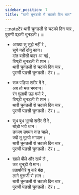 ```yaml
---
sidebar_position: 7
title: "थारी चुनडली रो चटको दिन चार"
---
```


:::noteटेर थारी चुनडली रो चटको दिन चार ,<br/>
पुराणी पड़सी चुनडली।  :::

- आख्या सु सूझे नहीं रे , <br/>
सुणे नहीं दोनु कान। <br/>
दांत बतीसी बाहर आ गई ,<br/>
बिगड़ी चुनडली री शान। <br/>
थारी चुनडली रो चटको दिन चार ,<br/>
पुराणी पड़सी चुनडली। टेर। …

- सळ पड़िया शरीर में रे ,<br/>
अब तो भज भगवान। <br/>
रंग गुलाबी उड़ गयो रे ,<br/>
बिगड़ी चुनडली री शान। <br/>
थारी चुनडली रो चटको दिन चार ,<br/>
पुराणी पड़सी चुनडली। टेर। …

- सुध बुध भूल्यो शरीर री रे ,<br/>
थोड़ो भावे धान। <br/>
डगमग डगमग नाड चाले ,<br/>
क्यों तू भूल्यो भगवान। <br/>
थारी चुनडली रो चटको दिन चार ,<br/>
पुराणी पड़सी चुनडली। टेर। …

- खाले पीले और खर्च ले ,<br/>
कर चुनड़ी रो मान। <br/>
प्रतापगिरि यु कहे बंदा ,<br/>
लागे गुरूजी रो ज्ञान। <br/>
थारी चुनडली रो चटको दिन चार ,<br/>
पुराणी पड़सी चुनडली। टेर। …
